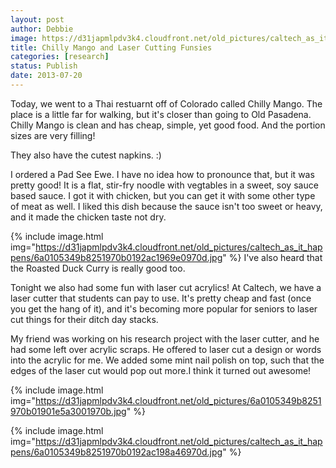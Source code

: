 ```yaml
---
layout: post
author: Debbie
image: https://d31japmlpdv3k4.cloudfront.net/old_pictures/caltech_as_it_happens/6a0105349b8251970b01901e5a1ab4970b.jpg
title: Chilly Mango and Laser Cutting Funsies
categories: [research]
status: Publish
date: 2013-07-20
---
```



Today, we went to a Thai restuarnt off of Colorado called Chilly Mango. The place is a little far for walking, but it's closer than going to Old Pasadena. Chilly Mango is clean and has cheap, simple, yet good food. And the portion sizes are very filling!

They also have the cutest napkins. :)

I ordered a Pad See Ewe. I have no idea how to pronounce that, but it was pretty good! It is a flat, stir-fry noodle with vegtables in a sweet, soy sauce based sauce. I got it with chicken, but you can get it with some other type of meat as well. I liked this dish because the sauce isn't too sweet or heavy, and it made the chicken taste not dry.


{% include image.html img="https://d31japmlpdv3k4.cloudfront.net/old_pictures/caltech_as_it_happens/6a0105349b8251970b0192ac1969e0970d.jpg" %}
I've also heard that the Roasted Duck Curry is really good too.

Tonight we also had some fun with laser cut acrylics! At Caltech, we have a laser cutter that students can pay to use. It's pretty cheap and fast (once you get the hang of it), and it's becoming more popular for seniors to laser cut things for their ditch day stacks. 

My friend was working on his research project with the laser cutter, and he had some left over acrylic scraps. He offered to laser cut a design or words into the acrylic for me. We added some mint nail polish on top, such that the edges of the laser cut would pop out more.I think it turned out awesome!


{% include image.html img="https://d31japmlpdv3k4.cloudfront.net/old_pictures/6a0105349b8251970b01901e5a3001970b.jpg" %}

{% include image.html img="https://d31japmlpdv3k4.cloudfront.net/old_pictures/caltech_as_it_happens/6a0105349b8251970b0192ac198a46970d.jpg" %}
